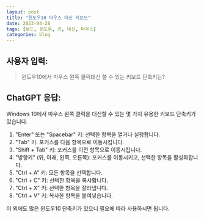 ```yaml
---
layout: post
title: "윈도우10 마우스 대신 키보드"
date: 2023-04-28
tags: [보드, 윈도우, 키, 대신, 마우스]
categories: blog
---
```


## 사용자 입력:
> 윈도우10에서 마우스 왼쪽 클릭대신 쓸 수 있는 키보드 단축키는?

## ChatGPT 응답:
> 

Windows 10에서 마우스 왼쪽 클릭을 대신할 수 있는 몇 가지 유용한 키보드 단축키가 있습니다.

1. "Enter" 또는 "Spacebar" 키: 선택한 항목을 열거나 실행합니다.
2. "Tab" 키: 포커스를 다음 항목으로 이동시킵니다.
3. "Shift + Tab" 키: 포커스를 이전 항목으로 이동시킵니다.
4. "방향키" (위, 아래, 왼쪽, 오른쪽): 포커스를 이동시키고, 선택한 항목을 활성화합니다.
5. "Ctrl + A" 키: 모든 항목을 선택합니다.
6. "Ctrl + C" 키: 선택한 항목을 복사합니다.
7. "Ctrl + X" 키: 선택한 항목을 잘라냅니다.
8. "Ctrl + V" 키: 복사한 항목을 붙여넣습니다.

이 외에도 많은 윈도우10 단축키가 있으니 필요에 따라 사용하시면 됩니다.

